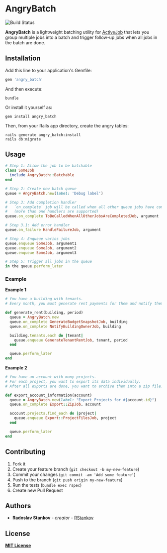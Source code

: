 # AngryBatch

![Build Status](https://github.com/RStankov/AngryBatch/actions/workflows/main.yml/badge.svg)


**AngryBatch** is a lightweight batching utility for [ActiveJob](https://guides.rubyonrails.org/active_job_basics.html) that lets you group multiple jobs into a batch and trigger follow-up jobs when all jobs in the batch are done.

## Installation

Add this line to your application's Gemfile:

```ruby
gem 'angry_batch'
```

And then execute:

```
bundle
```

Or install it yourself as:

```
gem install angry_batch
```

Then, from your Rails app directory, create the angry tables:


```
rails generate angry_batch:install
rails db:migrate
```

## Usage

```ruby
# Step 1: Allow the job to be batchable
class SomeJob
  include AngryBatch::Batchable
end

# Step 2: Create new batch queue
queue = AngryBatch.new(label: 'Debug label')

# Step 3: Add completion handler
#   `on_complete` job will be called when all other queue jobs have completed
#   (more than one handlers are supported)
queue.on_complete ToBeCalledWhenAllOtherJobsAreCompletedJob, argument

# Step 3.1: Add error handler
queue.on_failure HandleFailureJob, argument

# Step 4: Enqueue varios jobs
queue.enqueue SomeJob, argument1
queue.enqueue SomeJob, argument2
queue.enqueue SomeJob, argument3

# Step 5: Trigger all jobs in the queue
in the queue.perform_later
```

### Example

**Example 1**

```ruby
# You have a building with tenants.
# Every month, you must generate rent payments for them and notify them accordingly.

def generate_rent(building, period)
  queue = AngryBatch.new
  queue.on_complete GenerateBudgetSnapshotJob, building
  queue.on_complete NotifyBuildingOwnerJob, building

  building.tenants.each do |tenant|
    queue.enqueue GenerateTenantRentJob, tenant, period
  end

  queue.perform_later
end
```

**Example 2**

```ruby
# You have an account with many projects.
# For each project, you want to export its data individually.
# After all exports are done, you want to archive them into a zip file.

def export_account_information(account)
  queue = AngryBatch.new(label: "Export Projects for #{account.id}")
  queue.on_complete Export::ZipJob, account

  account.projects.find_each do |project|
    queue.enqueue Export::ProjectFilesJob, project
  end

  queue.perform_later
end
```

## Contributing

1. Fork it
2. Create your feature branch (`git checkout -b my-new-feature`)
3. Commit your changes (`git commit -am 'Add some feature'`)
4. Push to the branch (`git push origin my-new-feature`)
5. Run the tests (`bundle exec rspec`)
6. Create new Pull Request

## Authors

* **Radoslav Stankov** - *creator* - [RStankov](https://github.com/RStankov)

## License

**[MIT License](./LICENSE.txt)**
